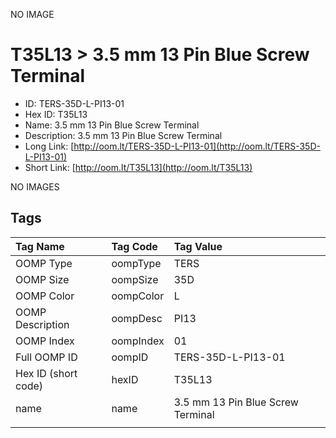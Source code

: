 


  
NO IMAGE  
# T35L13 > 3.5 mm 13 Pin Blue Screw Terminal

- ID: TERS-35D-L-PI13-01
- Hex ID: T35L13
- Name: 3.5 mm 13 Pin Blue Screw Terminal
- Description: 3.5 mm 13 Pin Blue Screw Terminal
- Long Link: [http://oom.lt/TERS-35D-L-PI13-01](http://oom.lt/TERS-35D-L-PI13-01)
- Short Link: [http://oom.lt/T35L13](http://oom.lt/T35L13)
  
NO IMAGES  
## Tags
  

|Tag Name|Tag Code|Tag Value|
| :--- | :--- | :--- |
|OOMP Type|oompType|TERS|
|OOMP Size|oompSize|35D|
|OOMP Color|oompColor|L|
|OOMP Description|oompDesc|PI13|
|OOMP Index|oompIndex|01|
|Full OOMP ID|oompID|TERS-35D-L-PI13-01|
|Hex ID (short code)|hexID|T35L13|
|name|name|3.5 mm 13 Pin Blue Screw Terminal|
||||
